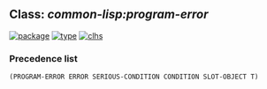 ## Class: ***common-lisp:program-error***
[![package](https://img.shields.io/badge/Package-COMMON--LISP-5f9ea0.svg?style=social&colorA=999999)](../) [![type](https://img.shields.io/badge/Type-Class-5f9ea0.svg?style=social&colorA=999999)](../#class) [![clhs](https://img.shields.io/badge/CLHS-PROGRAM--ERROR-5f9ea0.svg?style=social&colorA=999999)](http://www.lispworks.com/documentation/HyperSpec/Body/e_progra.htm) 
### Precedence list
```
(PROGRAM-ERROR ERROR SERIOUS-CONDITION CONDITION SLOT-OBJECT T)
```
